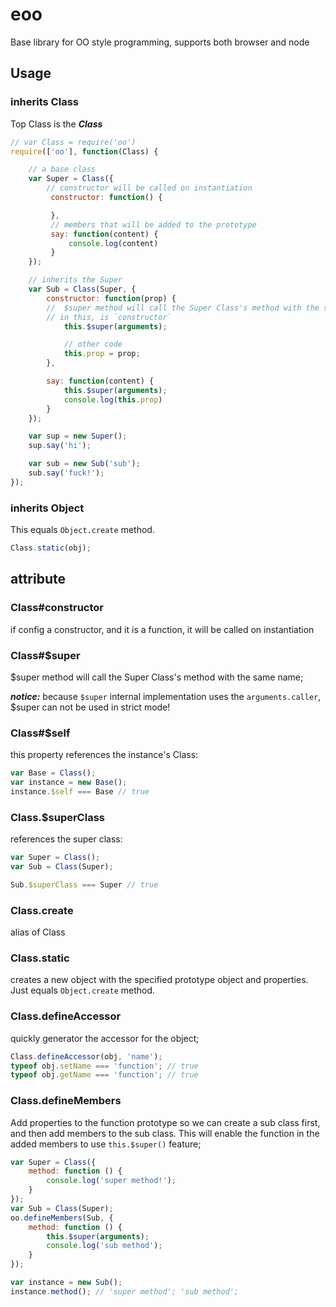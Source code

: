 eoo
==

Base library for OO style programming, supports both browser and node

## Usage

### inherits Class

Top Class is the ***Class***

```javascript
// var Class = require('oo')
require(['oo'], function(Class) {

    // a base class
    var Super = Class({
        // constructor will be called on instantiation
         constructor: function() {

         },
         // members that will be added to the prototype
         say: function(content) {
             console.log(content)
         }
    });

    // inherits the Super
    var Sub = Class(Super, {
        constructor: function(prop) {
        //  $super method will call the Super Class's method with the same name,
        // in this, is `constructor`
            this.$super(arguments);

            // other code
            this.prop = prop;
        },

        say: function(content) {
            this.$super(arguments);
            console.log(this.prop)
        }
    });

    var sup = new Super();
    sup.say('hi');

    var sub = new Sub('sub');
    sub.say('fuck!');
});
```

### inherits Object

This equals ```Object.create``` method.

```javascript
Class.static(obj);
```

## attribute

### Class#constructor
if config a constructor, and it is a function, it will be called on instantiation

### Class#$super
$super method will call the Super Class's method with the same name;

***notice:***
because `$super` internal implementation uses the `arguments.caller`, $super can not be used in strict mode!

###  Class#$self
this property references the instance's Class:

```javascript
var Base = Class();
var instance = new Base();
instance.$self === Base // true
```

### Class.$superClass
references the super class:

```javascript
var Super = Class();
var Sub = Class(Super);

Sub.$superClass === Super // true
```

### Class.create
alias of Class

### Class.static
creates a new object with the specified prototype object and properties.
Just equals ```Object.create``` method.

### Class.defineAccessor
quickly generator the accessor for the object;

 ```javascript
 Class.defineAccessor(obj, 'name');
 typeof obj.setName === 'function'; // true
 typeof obj.getName === 'function'; // true
 ```

### Class.defineMembers
Add properties to the function prototype so we can create a sub class first, and then add members to the sub class.
This will enable the function in the added members to use ```this.$super()``` feature;

```javascript
var Super = Class({
    method: function () {
        console.log('super method!');
    }
});
var Sub = Class(Super);
oo.defineMembers(Sub, {
    method: function () {
        this.$super(arguments);
        console.log('sub method');
    }
});

var instance = new Sub();
instance.method(); // 'super method'; 'sub method';

```


